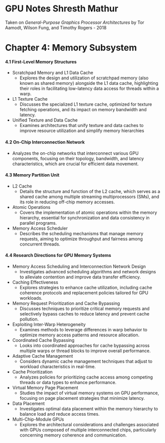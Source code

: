 # **GPU Notes Shresth Mathur**

Taken on *General-Purpose Graphics Processor Architectures* by Tor Aamodt, Wilson Fung, and Timothy Rogers \- 2018

# **Chapter 4: Memory Subsystem**

#### 4.1 First-Level Memory Structures

* Scratchpad Memory and L1 Data Cache  
  * Explores the design and utilization of scratchpad memory (also known as shared memory) alongside the L1 data cache, highlighting their roles in facilitating low-latency data access for threads within a warp.  
* L1 Texture Cache  
  * Discusses the specialized L1 texture cache, optimized for texture fetching operations, and its impact on memory bandwidth and latency.  
* Unified Texture and Data Cache  
  * Examines architectures that unify texture and data caches to improve resource utilization and simplify memory hierarchies

#### 4.2 On-Chip Interconnection Network

* Analyzes the on-chip networks that interconnect various GPU components, focusing on their topology, bandwidth, and latency characteristics, which are crucial for efficient data movement.​

#### 4.3 Memory Partition Unit

* L2 Cache  
  * Details the structure and function of the L2 cache, which serves as a shared cache among multiple streaming multiprocessors (SMs), and its role in reducing off-chip memory accesses.  
* Atomic Operations  
  * Covers the implementation of atomic operations within the memory hierarchy, essential for synchronization and data consistency in parallel programs.  
* Memory Access Scheduler  
  * Describes the scheduling mechanisms that manage memory requests, aiming to optimize throughput and fairness among concurrent threads.​

#### 4.4 Research Directions for GPU Memory Systems

* Memory Access Scheduling and Interconnection Network Design  
  * Investigates advanced scheduling algorithms and network designs to alleviate contention and improve data transfer efficiency.  
* Caching Effectiveness  
  * Explores strategies to enhance cache utilization, including cache coherence protocols and replacement policies tailored for GPU workloads.  
* Memory Request Prioritization and Cache Bypassing  
  * Discusses techniques to prioritize critical memory requests and selectively bypass caches to reduce latency and prevent cache pollution.  
* Exploiting Inter-Warp Heterogeneity  
  * Examines methods to leverage differences in warp behavior to optimize memory access patterns and resource allocation.  
* Coordinated Cache Bypassing  
  * Looks into coordinated approaches for cache bypassing across multiple warps or thread blocks to improve overall performance.  
* Adaptive Cache Management  
  * Considers dynamic cache management techniques that adjust to workload characteristics in real-time.  
* Cache Prioritization  
  * Analyzes policies for prioritizing cache access among competing threads or data types to enhance performance.  
* Virtual Memory Page Placement  
  * Studies the impact of virtual memory systems on GPU performance, focusing on page placement strategies that minimize latency.  
* Data Placement  
  * Investigates optimal data placement within the memory hierarchy to balance load and reduce access times.  
* Multi-Chip-Module GPUs  
  * Explores the architectural considerations and challenges associated with GPUs composed of multiple interconnected chips, particularly concerning memory coherence and communication.
